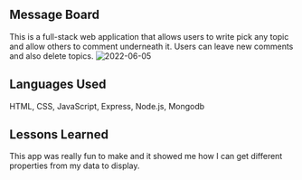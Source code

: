 ## Message Board
This is a full-stack web application that allows users to write pick any topic and allow others to comment underneath it. Users can leave new comments and also delete topics. 
![2022-06-05](https://user-images.githubusercontent.com/102920855/172067716-6db81aaf-c36b-4048-ad21-9803477d895c.png)



## Languages Used
HTML, CSS, JavaScript, Express, Node.js, Mongodb

## Lessons Learned
This app was really fun to make and it showed me how I can get different properties from my data to display. 
